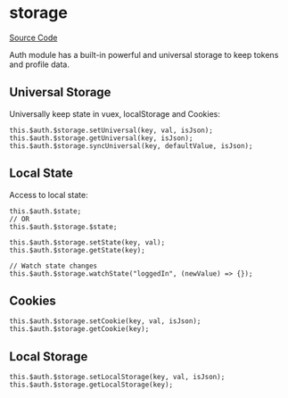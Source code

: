 # storage

[Source Code](https://github.com/nuxt-community/auth-module/blob/dev/lib/core/storage.js)

Auth module has a built-in powerful and universal storage to keep tokens and profile data.

## Universal Storage

Universally keep state in vuex, localStorage and Cookies:

    this.$auth.$storage.setUniversal(key, val, isJson);
    this.$auth.$storage.getUniversal(key, isJson);
    this.$auth.$storage.syncUniversal(key, defaultValue, isJson);

## Local State

Access to local state:

    this.$auth.$state;
    // OR
    this.$auth.$storage.$state;

    this.$auth.$storage.setState(key, val);
    this.$auth.$storage.getState(key);

    // Watch state changes
    this.$auth.$storage.watchState("loggedIn", (newValue) => {});

## Cookies

    this.$auth.$storage.setCookie(key, val, isJson);
    this.$auth.$storage.getCookie(key);

## Local Storage

    this.$auth.$storage.setLocalStorage(key, val, isJson);
    this.$auth.$storage.getLocalStorage(key);

